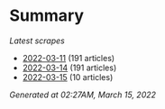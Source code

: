 # Summary
*Latest scrapes*
* [2022-03-11](https://github.com/nuuuwan/news_lk/blob/data/news_lk.2022-03-11.json) (191 articles)
* [2022-03-14](https://github.com/nuuuwan/news_lk/blob/data/news_lk.2022-03-14.json) (191 articles)
* [2022-03-15](https://github.com/nuuuwan/news_lk/blob/data/news_lk.2022-03-15.json) (10 articles)

*Generated at 02:27AM, March 15, 2022*